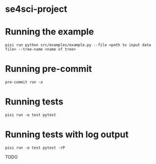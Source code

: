 # se4sci-project

# Running the example
```
pixi run python src/examples/example.py --file <path to input data file> --tree-name <name of tree>
```

# Running pre-commit
```
pre-commit run -a
```

# Running tests
```
pixi run -e test pytest
```

# Running tests with log output
```
pixi run -e test pytest -rP
```

TODO
